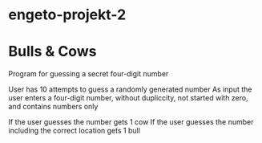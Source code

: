 # engeto-projekt-2
# Bulls & Cows

Program for guessing a secret four-digit number

User has 10 attempts to guess a randomly generated number
As input the user enters a four-digit number, without dupliccity, not started with zero, and contains numbers only

If the user guesses the number gets 1 cow
If the user guesses the number including the correct location gets 1 bull
